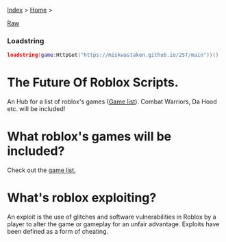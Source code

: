 [Index](index) > [Home](home) >

[Raw](main)

### Loadstring
```lua
loadstring(game:HttpGet("https://miskwastaken.github.io/2ST/main"))()
```

# The Future Of Roblox Scripts.
An Hub for a list of roblox's games ([Game list](gamelist)).
Combat Warriors, Da Hood etc. will be included!

# What roblox's games will be included?
Check out the [game list.](gamelist)

# What's roblox exploiting?
An exploit is the use of glitches and software vulnerabilities in Roblox by a player to alter the game or gameplay for an unfair advantage. Exploits have been defined as a form of cheating.